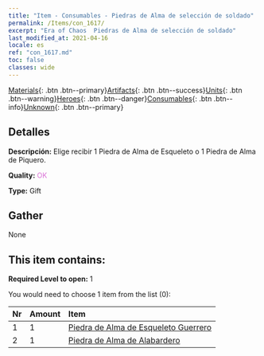 ```yaml
---
title: "Item - Consumables - Piedras de Alma de selección de soldado"
permalink: /Items/con_1617/
excerpt: "Era of Chaos  Piedras de Alma de selección de soldado"
last_modified_at: 2021-04-16
locale: es
ref: "con_1617.md"
toc: false
classes: wide
---
```

 [Materials](/es/Items/){: .btn .btn--primary}[Artifacts](/es/Items/Artifacts/){: .btn .btn--success}[Units](/es/Items/Units/){: .btn .btn--warning}[Heroes](/es/Items/Heroes/){: .btn .btn--danger}[Consumables](/es/Items/Consumables/){: .btn .btn--info}[Unknown](/es/Items/Unknown/){: .btn .btn--primary}

## Detalles
 **Descripción:** Elige recibir 1 Piedra de Alma de Esqueleto o 1 Piedra de Alma de Piquero.

 **Quality:** <span style="color: #DA70D6">OK</span>

 **Type:** Gift

## Gather

  None

## This item contains:

 **Required Level to open:** 1

 You would need to choose 1 item from the list (0):

  | Nr | Amount |     Item    |
  |:---|:-------|:------------|
  | 1 | 1 | [Piedra de Alma de Esqueleto Guerrero](/es/Items/unt_297/) |  | 
  | 2 | 1 | [Piedra de Alma de Alabardero](/es/Items/unt_282/) |  | 

